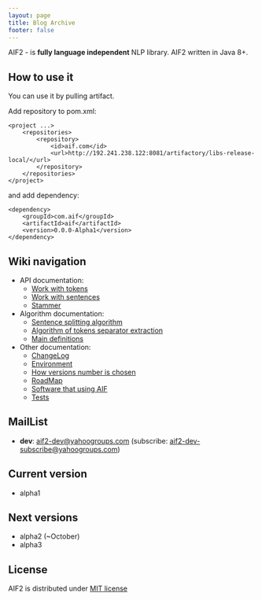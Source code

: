 ```yaml
---
layout: page
title: Blog Archive
footer: false
---
```


AIF2 - is **fully language independent** NLP library. AIF2 written in Java 8+. 

## How to use it

You can use it by pulling artifact. 

Add repository to pom.xml:

    <project ...>
        <repositories>
            <repository>
                <id>aif.com</id>
                <url>http://192.241.238.122:8081/artifactory/libs-release-local/</url>
            </repository>
        </repositories>
    </project>

and add dependency:

    <dependency>
        <groupId>com.aif</groupId>
        <artifactId>aif</artifactId>
        <version>0.0.0-Alpha1</version>
    </dependency>

## Wiki navigation

* API documentation:
  * [Work with tokens](https://github.com/b0noI/AIF2/wiki/v.1.0.0-Work-with-tokens)
  * [Work with sentences](https://github.com/b0noI/AIF2/wiki/v.1.0.0-Work-with-sentences)
  * [Stammer](https://github.com/b0noI/AIF2/wiki/v.1.0.0-Stammer)
* Algorithm documentation:
  * [Sentence splitting algorithm](https://github.com/b0noI/AIF2/wiki/Sentence-splitting-algorithm)
  * [Algorithm of tokens separator extraction](https://github.com/b0noI/AIF2/wiki/Algorithm-of-tokens-separator-extraction)
  * [Main definitions](https://github.com/b0noI/AIF2/wiki/Main-definitions)
* Other documentation:
  * [ChangeLog](https://github.com/b0noI/AIF2/wiki/ChangeLog)
  * [Environment](https://github.com/b0noI/AIF2/wiki/Environment)
  * [How versions number is chosen ](https://github.com/b0noI/AIF2/wiki/How-version-number-is-chosen)
  * [RoadMap](https://github.com/b0noI/AIF2/wiki/RoadMap)
  * [Software that using AIF](https://github.com/b0noI/AIF2/wiki/Software-that-use-AIF)
  * [Tests](https://github.com/b0noI/AIF2/wiki/Tests)

## MailList

- **dev**: aif2-dev@yahoogroups.com (subscribe: aif2-dev-subscribe@yahoogroups.com)

## Current version

- alpha1 

## Next versions

- alpha2 (~October)
- alpha3

## License

AIF2 is distributed under [MIT license](http://choosealicense.com/licenses/mit/)
